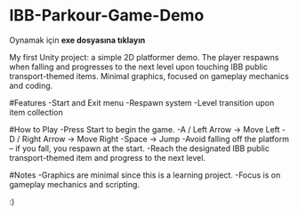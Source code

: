 # IBB-Parkour-Game-Demo

Oynamak için **exe dosyasına tıklayın**  

My first Unity project: a simple 2D platformer demo. The player respawns when falling and progresses to the next level upon touching IBB public transport-themed items. Minimal graphics, focused on gameplay mechanics and coding.

#Features
-Start and Exit menu
-Respawn system
-Level transition upon item collection

#How to Play
-Press Start to begin the game.
-A / Left Arrow → Move Left
-D / Right Arrow → Move Right
-Space → Jump
-Avoid falling off the platform – if you fall, you respawn at the start.
-Reach the designated IBB public transport-themed item and progress to the next level.

#Notes
-Graphics are minimal since this is a learning project.
-Focus is on gameplay mechanics and scripting.

:)
